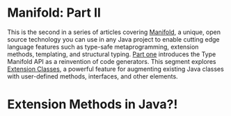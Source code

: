 # Manifold: Part II

This is the second in a series of articles covering [Manifold](http://manifold.systems/), a unique, open source 
technology you can use in any Java project to enable cutting edge language features such as type-safe metaprogramming, 
extension methods, templating, and structural typing.  [Part one](##todo) introduces the Type Manifold API as a 
reinvention of code generators.  This segment explores [Extension Classes](http://manifold.systems/docs.html#extension-classes), 
a powerful feature for augmenting existing Java classes with user-defined methods, interfaces, and other elements. 

# Extension Methods in Java?!

